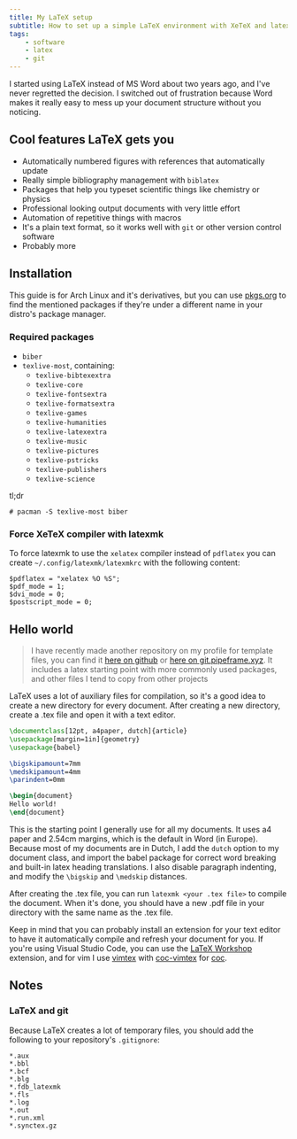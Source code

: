 ```yaml
---
title: My LaTeX setup
subtitle: How to set up a simple LaTeX environment with XeTeX and latexmk
tags:
    - software
    - latex
    - git
---
```


I started using LaTeX instead of MS Word about two years ago, and I've never
regretted the decision. I switched out of frustration because Word makes it
really easy to mess up your document structure without you noticing.

## Cool features LaTeX gets you

- Automatically numbered figures with references that automatically update
- Really simple bibliography management with `biblatex`
- Packages that help you typeset scientific things like chemistry or physics
- Professional looking output documents with very little effort
- Automation of repetitive things with macros
- It's a plain text format, so it works well with `git` or other version
	control software
- Probably more

## Installation

This guide is for Arch Linux and it's derivatives, but you can use
[pkgs.org](https://pkgs.org) to find the mentioned packages if they're under a
different name in your distro's package manager.

### Required packages

- `biber`
- `texlive-most`, containing:
	- `texlive-bibtexextra`
	- `texlive-core `
	- `texlive-fontsextra `
	- `texlive-formatsextra`
	- `texlive-games`
	- `texlive-humanities`
	- `texlive-latexextra`
	- `texlive-music`
	- `texlive-pictures`
	- `texlive-pstricks`
	- `texlive-publishers`
	- `texlive-science`

tl;dr

```
# pacman -S texlive-most biber
```

### Force XeTeX compiler with latexmk

To force latexmk to use the `xelatex` compiler instead of `pdflatex` you can
create `~/.config/latexmk/latexmkrc` with the following content:

```
$pdflatex = "xelatex %O %S";
$pdf_mode = 1;
$dvi_mode = 0;
$postscript_mode = 0;
```


## Hello world

> I have recently made another repository on my profile for template files, you
> can find it [here on github](https://github.com/lonkaars/templates) or [here
> on git.pipeframe.xyz](https://git.pipeframe.xyz/lonkaars/templates). It
> includes a latex starting point with more commonly used packages, and other
> files I tend to copy from other projects

LaTeX uses a lot of auxiliary files for compilation, so it's a good idea to
create a new directory for every document. After creating a new directory,
create a .tex file and open it with a text editor.

```tex
\documentclass[12pt, a4paper, dutch]{article}
\usepackage[margin=1in]{geometry}
\usepackage{babel}

\bigskipamount=7mm
\medskipamount=4mm
\parindent=0mm

\begin{document}
Hello world!
\end{document}
```

This is the starting point I generally use for all my documents. It uses a4
paper and 2.54cm margins, which is the default in Word (in Europe). Because
most of my documents are in Dutch, I add the `dutch` option to my document
class, and import the babel package for correct word breaking and built-in
latex heading translations. I also disable paragraph indenting, and modify the
`\bigskip` and `\medskip` distances.

After creating the .tex file, you can run `latexmk <your .tex file>` to compile
the document. When it's done, you should have a new .pdf file in your directory
with the same name as the .tex file.

Keep in mind that you can probably install an extension for your text editor to
have it automatically compile and refresh your document for you. If you're
using Visual Studio Code, you can use the [LaTeX
Workshop](https://marketplace.visualstudio.com/items?itemName=James-Yu.latex-workshop)
extension, and for vim I use [vimtex](https://github.com/lervag/vimtex) with
[coc-vimtex](https://github.com/neoclide/coc-vimtex) for
[coc](https://github.com/neoclide/coc.nvim).

## Notes

### LaTeX and git

Because LaTeX creates a lot of temporary files, you should add the following to
your repository's `.gitignore`:

```gitignore
*.aux
*.bbl
*.bcf
*.blg
*.fdb_latexmk
*.fls
*.log
*.out
*.run.xml
*.synctex.gz
```

